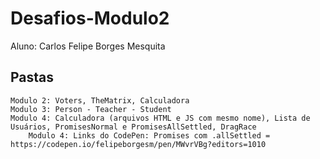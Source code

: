 # Desafios-Modulo2

Aluno: Carlos Felipe Borges Mesquita

## Pastas
    Modulo 2: Voters, TheMatrix, Calculadora
    Modulo 3: Person - Teacher - Student
    Modulo 4: Calculadora (arquivos HTML e JS com mesmo nome), Lista de Usuários, PromisesNormal e PromisesAllSettled, DragRace
        Modulo 4: Links do CodePen: Promises com .allSettled = https://codepen.io/felipeborgesm/pen/MWvrVBg?editors=1010
